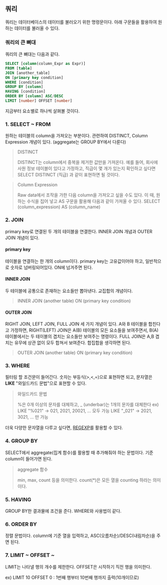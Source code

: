 ## 쿼리
쿼리는 데이터베이스의 데이터를 불러오기 위한 명령문이다. 아래 구문들을 활용하여 원하는 데이터를 불러올 수 있다.

### 쿼리의 큰 뼈대
쿼리의 큰 뼈대는 다음과 같다.

```SQL
SELECT [column(column_Expr as Expr)]
FROM [table]
JOIN [another_table]
ON [primary key condition]
WHERE [condition]
GROUP BY [column]
HAVING [condition]
ORDER BY [column] ASC/DESC
LIMIT [number] OFFSET [number]
```

지금부터 요소별로 하나씩 살펴볼 것이다.

### 1. SELECT ~ FROM
원하는 테이블의 column을 가져오는 부분이다. 관련하여 DISTINCT, Column Expression 개념이 있다. (aggregate는 GROUP BY에서 다룬다)

> DISTINCT
> 
> DISTINCT는 column에서 중복을 제거한 값만을 가져온다. 
> 예를 들어, 회사에 사원 정보 테이블이 있다고 가정하고, 직급이 몇 개가 있는지 확인하고 싶다면 SELECT DISTINCT (직급) 과 같이 표현하면 될 것이다.

> Column Expression
>
>  Raw data에서 조작을 가한 다음 column을 가져오고 싶을 수도 있다.
> 이 때, 원하는 수식을 집어 넣고 AS 구문을 활용해 다음과 같이 가져올 수 있다.
> SELECT (column_expression) AS (column_name)

### 2. JOIN
primary key로 연결된 두 개의 테이블을 연결한다. INNER JOIN 개념과 OUTER JOIN 개념이 있다.

#### primary key
테이블을 연결하는 한 개의 column이다. primary key는 고유값이어야 하고, 일반적으로 숫자로 넘버링되어있다. ON에 넘겨주면 된다.

#### INNER JOIN
두 테이블에 공통으로 존재하는 요소들만 뽑아낸다. 교집합의 개념이다.

> INNER JOIN (another table) ON (primary key condition)

#### OUTER JOIN
RIGHT JOIN, LEFT JOIN, FULL JOIN 세 가지 개념이 있다. A와 B 테이블을 합친다고 가정하면, RIGHT(LEFT) JOIN은 A(B) 테이블의 모든 요소들을 보여주면서, B(A) 테이블에서는 두 테이블의 겹치는 요소들만 보여주는 명령이다.
FULL JOIN은 A,B 겹치는 유무에 상관 없이 모두 합쳐서 보여준다. 합집합을 생각하면 된다.

> OUTER JOIN (another table) ON (primary key condition)

### 3. WHERE

필터링 할 조건문이 들어간다. 숫자는 부등식(>,<,=)으로 표현하면 되고, 문자열은 <strong>LIKE</strong> "와일드카드 문법"으로 표현할 수 있다.

> 와일드카드 문법
>
>  %은 0개 이상의 문자를 대체하고, _ (underbar)는 1개의 문자를 대체한다
> ex) LIKE "%021" -> 021, 2021, 20021, ... 모두 가능
> LIKE "\_021" -> 2021, 3021, ... 만 가능

더욱 다양한 문자열을 다루고 싶다면, [REGEXP]("http://tcpschool.com/mysql/mysql_operator_patternMatching")를 활용할 수 있다.

### 4. GROUP BY

SELECT에서 aggregate(집계 함수)를 활용할 때 추가해줘야 하는 문법이다. 기준 column이 들어가면 된다.

> aggregate 함수
>
> min, max, count 등을 의미한다. 
> count(\*)은 모든 열을 counting 하라는 의미이다.

### 5. HAVING

GROUP BY한 결과물에 조건을 준다. WHERE와 사용법이 같다.

### 6. ORDER BY

정렬 문법이다. column에 기준 열을 입력하고, ASC(오름차순)/DESC(내림차순)을 주면 된다.

### 7. LIMIT ~ OFFSET ~

LIMIT는 나타낼 행의 개수를 제한한다. OFFSET은 시작하기 직전 행을 의미한다.

ex) LIMIT 10 OFFSET 0 : 1번째 행부터 10번째 행까지 출력(10개이므로)

